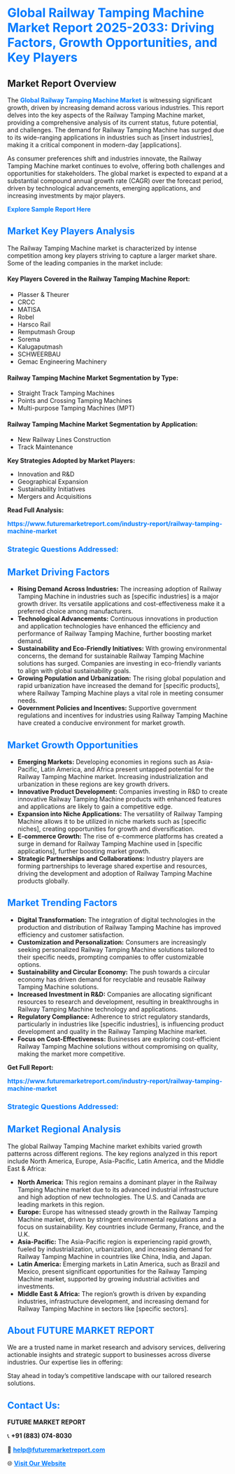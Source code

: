 <h1 style="color: #007BFF;">Global Railway Tamping Machine Market Report 2025-2033: Driving Factors, Growth Opportunities, and Key Players</h1>

<section id="overview">
<h2>Market Report Overview</h2>
<p>The <a href="https://www.futuremarketreport.com/industry-report/railway-tamping-machine-market" style="color: #007BFF; text-decoration: none;"><strong>Global Railway Tamping Machine Market</strong></a> is witnessing significant growth, driven by increasing demand across various industries. This report delves into the key aspects of the Railway Tamping Machine market, providing a comprehensive analysis of its current status, future potential, and challenges. The demand for Railway Tamping Machine has surged due to its wide-ranging applications in industries such as [insert industries], making it a critical component in modern-day [applications].</p>
<p>As consumer preferences shift and industries innovate, the Railway Tamping Machine market continues to evolve, offering both challenges and opportunities for stakeholders. The global market is expected to expand at a substantial compound annual growth rate (CAGR) over the forecast period, driven by technological advancements, emerging applications, and increasing investments by major players.</p>
</section>

<section id="overview">
<p><a href="https://www.futuremarketreport.com/request-sample/reportId=58702" style="color: #007BFF; text-decoration: none;"><strong>Explore Sample Report Here</strong></a></p>
</section>

<section id="key-players">
<h2 style="color: #007BFF;">Market Key Players Analysis</h2>
<p>The Railway Tamping Machine market is characterized by intense competition among key players striving to capture a larger market share. Some of the leading companies in the market include:</p>
<h4>Key Players Covered in the Railway Tamping Machine Report:</h4>
<ul><li>Plasser &amp; Theurer</li><li>CRCC</li><li>MATISA</li><li>Robel</li><li>Harsco Rail</li><li>Remputmash Group</li><li>Sorema</li><li>Kalugaputmash</li><li>SCHWEERBAU</li><li>Gemac Engineering Machinery</li></ul>
<h4>Railway Tamping Machine Market Segmentation by Type:</h4>
<ul><li>Straight Track Tamping Machines</li><li>Points and Crossing Tamping Machines</li><li>Multi-purpose Tamping Machines (MPT)</li></ul>

<h4>Railway Tamping Machine Market Segmentation by Application:</h4>
<ul><li>New Railway Lines Construction</li><li>Track Maintenance</li></ul>
<p><strong>Key Strategies Adopted by Market Players:</strong></p>
<ul>
<li>Innovation and R&D</li>
<li>Geographical Expansion</li>
<li>Sustainability Initiatives</li>
<li>Mergers and Acquisitions</li>
</ul>
</section>

<section>
<p><strong>Read Full Analysis: </strong></p><a href="https://www.futuremarketreport.com/industry-report/railway-tamping-machine-market" style="color: #007BFF; text-decoration: none;"><strong>https://www.futuremarketreport.com/industry-report/railway-tamping-machine-market</strong></a>
<h3 style="color: #007BFF;">Strategic Questions Addressed:</h3>
</section>

<section id="driving-factors">
<h2 style="color: #007BFF;">Market Driving Factors</h2>
<ul>
<li><strong>Rising Demand Across Industries:</strong> The increasing adoption of Railway Tamping Machine in industries such as [specific industries] is a major growth driver. Its versatile applications and cost-effectiveness make it a preferred choice among manufacturers.</li>
<li><strong>Technological Advancements:</strong> Continuous innovations in production and application technologies have enhanced the efficiency and performance of Railway Tamping Machine, further boosting market demand.</li>
<li><strong>Sustainability and Eco-Friendly Initiatives:</strong> With growing environmental concerns, the demand for sustainable Railway Tamping Machine solutions has surged. Companies are investing in eco-friendly variants to align with global sustainability goals.</li>
<li><strong>Growing Population and Urbanization:</strong> The rising global population and rapid urbanization have increased the demand for [specific products], where Railway Tamping Machine plays a vital role in meeting consumer needs.</li>
<li><strong>Government Policies and Incentives:</strong> Supportive government regulations and incentives for industries using Railway Tamping Machine have created a conducive environment for market growth.</li>
</ul>
</section>

<section id="growth-opportunities">
<h2 style="color: #007BFF;">Market Growth Opportunities</h2>
<ul>
<li><strong>Emerging Markets:</strong> Developing economies in regions such as Asia-Pacific, Latin America, and Africa present untapped potential for the Railway Tamping Machine market. Increasing industrialization and urbanization in these regions are key growth drivers.</li>
<li><strong>Innovative Product Development:</strong> Companies investing in R&D to create innovative Railway Tamping Machine products with enhanced features and applications are likely to gain a competitive edge.</li>
<li><strong>Expansion into Niche Applications:</strong> The versatility of Railway Tamping Machine allows it to be utilized in niche markets such as [specific niches], creating opportunities for growth and diversification.</li>
<li><strong>E-commerce Growth:</strong> The rise of e-commerce platforms has created a surge in demand for Railway Tamping Machine used in [specific applications], further boosting market growth.</li>
<li><strong>Strategic Partnerships and Collaborations:</strong> Industry players are forming partnerships to leverage shared expertise and resources, driving the development and adoption of Railway Tamping Machine products globally.</li>
</ul>
</section>

<section id="trending-factors">
<h2 style="color: #007BFF;">Market Trending Factors</h2>
<ul>
<li><strong>Digital Transformation:</strong> The integration of digital technologies in the production and distribution of Railway Tamping Machine has improved efficiency and customer satisfaction.</li>
<li><strong>Customization and Personalization:</strong> Consumers are increasingly seeking personalized Railway Tamping Machine solutions tailored to their specific needs, prompting companies to offer customizable options.</li>
<li><strong>Sustainability and Circular Economy:</strong> The push towards a circular economy has driven demand for recyclable and reusable Railway Tamping Machine solutions.</li>
<li><strong>Increased Investment in R&D:</strong> Companies are allocating significant resources to research and development, resulting in breakthroughs in Railway Tamping Machine technology and applications.</li>
<li><strong>Regulatory Compliance:</strong> Adherence to strict regulatory standards, particularly in industries like [specific industries], is influencing product development and quality in the Railway Tamping Machine market.</li>
<li><strong>Focus on Cost-Effectiveness:</strong> Businesses are exploring cost-efficient Railway Tamping Machine solutions without compromising on quality, making the market more competitive.</li>
</ul>
</section>

<section>
<p><strong>Get Full Report: </strong></p><a href="https://www.futuremarketreport.com/industry-report/railway-tamping-machine-market" style="color: #007BFF; text-decoration: none;"><strong>https://www.futuremarketreport.com/industry-report/railway-tamping-machine-market</strong></a>
<h3 style="color: #007BFF;">Strategic Questions Addressed:</h3>
</section>


<section id="regional-analysis">
<h2 style="color: #007BFF;">Market Regional Analysis</h2>
<p>The global Railway Tamping Machine market exhibits varied growth patterns across different regions. The key regions analyzed in this report include North America, Europe, Asia-Pacific, Latin America, and the Middle East & Africa:</p>
<ul>
<li><strong>North America:</strong> This region remains a dominant player in the Railway Tamping Machine market due to its advanced industrial infrastructure and high adoption of new technologies. The U.S. and Canada are leading markets in this region.</li>
<li><strong>Europe:</strong> Europe has witnessed steady growth in the Railway Tamping Machine market, driven by stringent environmental regulations and a focus on sustainability. Key countries include Germany, France, and the U.K.</li>
<li><strong>Asia-Pacific:</strong> The Asia-Pacific region is experiencing rapid growth, fueled by industrialization, urbanization, and increasing demand for Railway Tamping Machine in countries like China, India, and Japan.</li>
<li><strong>Latin America:</strong> Emerging markets in Latin America, such as Brazil and Mexico, present significant opportunities for the Railway Tamping Machine market, supported by growing industrial activities and investments.</li>
<li><strong>Middle East & Africa:</strong> The region’s growth is driven by expanding industries, infrastructure development, and increasing demand for Railway Tamping Machine in sectors like [specific sectors].</li>
</ul>
</section>

<footer>
<h2 style="color: #007BFF;">About FUTURE MARKET REPORT</h2>
<p>We are a trusted name in market research and advisory services, delivering actionable insights and strategic support to businesses across diverse industries. Our expertise lies in offering:</p>

<p>Stay ahead in today’s competitive landscape with our tailored research solutions.</p>

<h2 style="color: #007BFF;">Contact Us:</h2>
<p><strong>FUTURE MARKET REPORT</strong></p>
<p>📞 <strong>+91 (883) 074-8030</strong></p>
<p>📧 <strong><a href="mailto:help@futuremarketreport.com" style="color: #007BFF;">help@futuremarketreport.com</a></strong></p>
<p>🌐 <strong><a href="https://www.futuremarketreport.com/" style="color: #007BFF;">Visit Our Website</a></strong></p>
</footer>
